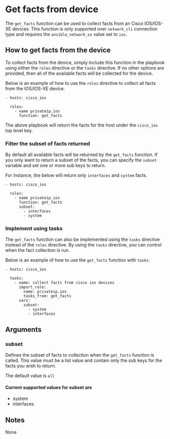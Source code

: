 # Get facts from device
The `get_facts` function can be used to collect facts from an Cisco IOS/IOS-XE
devices.  This function is only supported over `network_cli` connection
type and requires the `ansible_network_os` value set to `ios`.

## How to get facts from the device
To collect facts from the device, simply include this function in the playbook
using either the `roles` directive or the `tasks` directive.  If no other
options are provided, then all of the available facts will be collected for the
device.

Below is an example of how to use the `roles` directive to collect all facts
from the IOS/IOS-XE device.

```
- hosts: cisco_ios

  roles:
    - name privateip.ios
      function: get_facts
```

The above playbook will return the facts for the host under the `cisco_ios`
top level key.  

### Filter the subset of facts returned
By default all available facts will be returned by the `get_facts` function.
If you only want to return a subset of the facts, you can specify the `subset`
variable and set one or more sub keys to return.  

For instance, the below will return only `interfaces` and `system` facts.

```
- hosts: cisco_ios

  roles:
    - name privateip.ios
      function: get_facts
      subset: 
        - interfaces
        - system
```

### Implement using tasks
The `get_facts` function can also be implemented using the `tasks` directive
instead of the `roles` directive.  By using the `tasks` directive, you can
control when the fact collection is run. 

Below is an example of how to use the `get_facts` function with `tasks`.

```
- hosts: cisco_ios

  tasks:
    - name: collect facts from cisco ios devices
      import_role:
        name: privateip.ios
        tasks_from: get_facts
      vars:
        subset:
          - system
          - interfaces
```

## Arguments

### subset 

Defines the subset of facts to collection when the `get_facts` function is
called.  This value must be a list value and contain only the sub keys for the
facts you wish to return.

The default value is `all`

#### Current supported values for subset are
- system
- interfaces

## Notes
None


